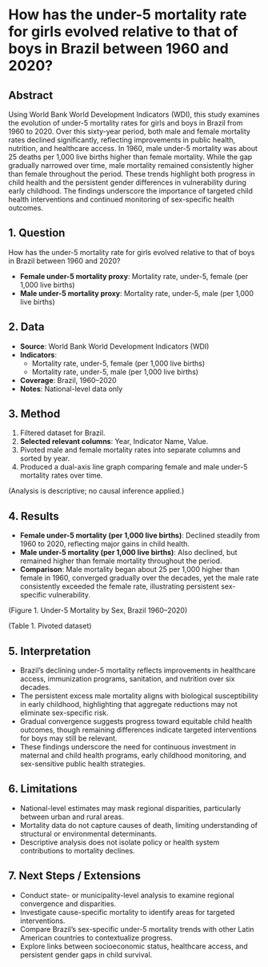 # How has the under-5 mortality rate for girls evolved relative to that of boys in Brazil between 1960 and 2020?

## Abstract

Using World Bank World Development Indicators (WDI), this study examines the evolution of under-5 mortality rates for girls and boys in Brazil from 1960 to 2020. Over this sixty-year period, both male and female mortality rates declined significantly, reflecting improvements in public health, nutrition, and healthcare access. In 1960, male under-5 mortality was about 25 deaths per 1,000 live births higher than female mortality. While the gap gradually narrowed over time, male mortality remained consistently higher than female throughout the period. These trends highlight both progress in child health and the persistent gender differences in vulnerability during early childhood. The findings underscore the importance of targeted child health interventions and continued monitoring of sex-specific health outcomes.

## 1. Question

How has the under-5 mortality rate for girls evolved relative to that of boys in Brazil between 1960 and 2020?

- **Female under-5 mortality proxy**: Mortality rate, under-5, female (per 1,000 live births)
- **Male under-5 mortality proxy**: Mortality rate, under-5, male (per 1,000 live births)

## 2. Data

- **Source**: World Bank World Development Indicators (WDI)
- **Indicators**:
  - Mortality rate, under-5, female (per 1,000 live births)
  - Mortality rate, under-5, male (per 1,000 live births)
- **Coverage**: Brazil, 1960–2020
- **Notes**: National-level data only

## 3. Method

1. Filtered dataset for Brazil.
2. **Selected relevant columns**: Year, Indicator Name, Value.
3. Pivoted male and female mortality rates into separate columns and sorted by year.
4. Produced a dual-axis line graph comparing female and male under-5 mortality rates over time.

(Analysis is descriptive; no causal inference applied.)

## 4. Results

- **Female under-5 mortality (per 1,000 live births)**: Declined steadily from 1960 to 2020, reflecting major gains in child health.
- **Male under-5 mortality (per 1,000 live births)**: Also declined, but remained higher than female mortality throughout the period.
- **Comparison**: Male mortality began about 25 per 1,000 higher than female in 1960, converged gradually over the decades, yet the male rate consistently exceeded the female rate, illustrating persistent sex-specific vulnerability.

(Figure 1. Under-5 Mortality by Sex, Brazil 1960–2020)

(Table 1. Pivoted dataset)

## 5. Interpretation

- Brazil’s declining under-5 mortality reflects improvements in healthcare access, immunization programs, sanitation, and nutrition over six decades.
- The persistent excess male mortality aligns with biological susceptibility in early childhood, highlighting that aggregate reductions may not eliminate sex-specific risk.
- Gradual convergence suggests progress toward equitable child health outcomes, though remaining differences indicate targeted interventions for boys may still be relevant.
- These findings underscore the need for continuous investment in maternal and child health programs, early childhood monitoring, and sex-sensitive public health strategies.

## 6. Limitations

- National-level estimates may mask regional disparities, particularly between urban and rural areas.
- Mortality data do not capture causes of death, limiting understanding of structural or environmental determinants.
- Descriptive analysis does not isolate policy or health system contributions to mortality declines.

## 7. Next Steps / Extensions

- Conduct state- or municipality-level analysis to examine regional convergence and disparities.
- Investigate cause-specific mortality to identify areas for targeted interventions.
- Compare Brazil’s sex-specific under-5 mortality trends with other Latin American countries to contextualize progress.
- Explore links between socioeconomic status, healthcare access, and persistent gender gaps in child survival.
